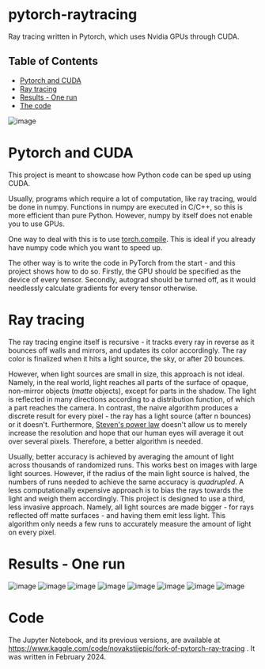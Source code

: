 # pytorch-raytracing
Ray tracing written in Pytorch, which uses Nvidia GPUs through CUDA.

## Table of Contents
* [Pytorch and CUDA](#chapter1)
* [Ray tracing](#chapter2)
* [Results - One run](#chapter3)
* [The code](#chapter4)

![image](./__results___29_1.png)


# Pytorch and CUDA <a class="anchor" id="chapter1"></a>

This project is meant to showcase how Python code can be sped up using CUDA. 

Usually, programs which require a lot of computation, like ray tracing, would be done in numpy. Functions in numpy are executed in C/C++, so this is more efficient than pure Python. However, numpy by itself does not enable you to use GPUs.

One way to deal with this is to use [torch.compile](https://pytorch.org/blog/compiling-numpy-code/). This is ideal if you already have numpy code which you want to speed up.

The other way is to write the code in PyTorch from the start - and this project shows how to do so. Firstly, the GPU should be specified as the device of every tensor. Secondly, autograd should be turned off, as it would needlessly calculate gradients for every tensor otherwise.

# Ray tracing <a id="chapter2"></a>

The ray tracing engine itself is recursive - it tracks every ray in reverse as it bounces off walls and mirrors, and updates its color accordingly. The ray color is finalized when it hits a light source, the sky, or after 20 bounces.

However, when light sources are small in size, this approach is not ideal. Namely, in the real world, light reaches all parts of the surface of opaque, non-mirror objects (_matte_ objects), except for parts in the shadow. The light is reflected in many directions according to a distribution function, of which a part reaches the camera. In contrast, the naive algorithm produces a discrete result for every pixel - the ray has a light source (after n bounces) or it doesn't. Furthermore, [Steven's power law](https://en.wikipedia.org/wiki/Stevens%27s_power_law) doesn't allow us to merely increase the resolution and hope that our human eyes will average it out over several pixels. Therefore, a better algorithm is needed.

Usually, better accuracy is achieved by averaging the amount of light across thousands of randomized runs. This works best on images with large light sources. However, if the radius of the main  light source is halved, the numbers of runs needed to achieve the same accuracy is _quadrupled_. A less computationally expensive approach is to bias the rays towards the light and weigh them accordingly. This project is designed to use a third, less invasive approach. Namely, all light sources are made bigger - for rays reflected off matte surfaces - and having them emit less light. This algorithm only needs a few runs to accurately measure the amount of light on every pixel.

# Results - One run <a id="chapter3"></a>

![image](./__results___37_1.png)
![image](./__results___37_2.png)
![image](./__results___37_3.png)
![image](./__results___37_4.png)
![image](./__results___37_5.png)
![image](./__results___37_6.png)
![image](./__results___37_14.png)
![image](./__results___37_15.png)

# Code <a id="chapter4"></a>

The Jupyter Notebook, and its previous versions, are available at https://www.kaggle.com/code/novakstijepic/fork-of-pytorch-ray-tracing . It was written in February 2024.

